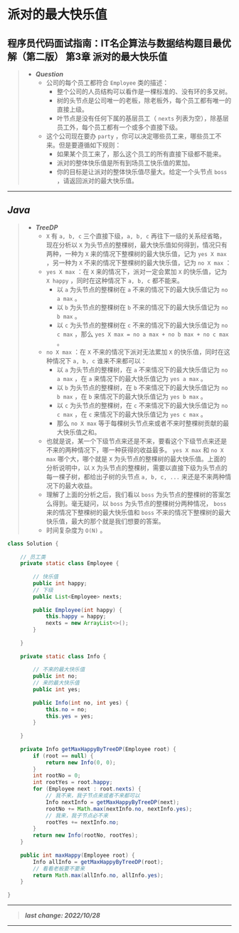 # 派对的最大快乐值

## 程序员代码面试指南：IT名企算法与数据结构题目最优解（第二版） 第3章 派对的最大快乐值

> - ***Question***
>   - 公司的每个员工都符合 `Employee` 类的描述：
>     - 整个公司的人员结构可以看作是一棵标准的、没有环的多叉树。
>     - 树的头节点是公司唯一的老板，除老板外，每个员工都有唯一的直接上级。
>     - 叶节点是没有任何下属的基层员工（ `nexts` 列表为空），除基层员工外，每个员工都有一个或多个直接下级。
>   - 这个公司现在要办 `party` ，你可以决定哪些员工来，哪些员工不来。但是要遵循如下规则：
>     - 如果某个员工来了，那么这个员工的所有直接下级都不能来。
>     - 派对的整体快乐值是所有到场员工快乐值的累加。
>     - 你的目标是让派对的整体快乐值尽量大。给定一个头节点 `boss` ，请返回派对的最大快乐值。

---

## *Java*

> - ***TreeDP***
>   - `X` 有 `a, b, c` 三个直接下级，`a, b, c` 再往下一级的关系经省略，现在分析以 `X` 为头节点的整棵树，最大快乐值如何得到，情况只有两种，一种为 `X` 来的情况下整棵树的最大快乐值，记为 `yes X max` ，另一种为 `X` 不来的情况下整棵树的最大快乐值，记为 `no X max` ：
>   - `yes X max` ：在 `X` 来的情况下，派对一定会累加 `X` 的快乐值，记为 `X happy` ，同时在这种情况下 `a, b, c` 都不能来。
>     - 以 `a` 为头节点的整棵树在 `a` 不来的情况下的最大快乐值记为 `no a max` 。
>     - 以 `b` 为头节点的整棵树在 `b` 不来的情况下的最大快乐值记为 `no b max` 。
>     - 以 `c` 为头节点的整棵树在 `c` 不来的情况下的最大快乐值记为 `no c max` ，那么 `yes X max = no a max + no b max + no c max` 。
>   - `no X max` ：在 `X` 不来的情况下派对无法累加 `X` 的快乐值，同时在这种情况下 `a, b, c` 谁来不来都可以：
>     - 以 `a` 为头节点的整棵树，在 `a` 不来情况下的最大快乐值记为 `no a max` ，在 `a` 来情况下的最大快乐值记为 `yes a max` 。
>     - 以 `b` 为头节点的整棵树，在 `b` 不来情况下的最大快乐值记为 `no b max` ，在 `b` 来情况下的最大快乐值记为 `yes b max` 。
>     - 以 `c` 为头节点的整棵树，在 `c` 不来情况下的最大快乐值记为 `no c max` ，在 `c` 来情况下的最大快乐值记为 `yes c max` 。
>     - 那么 `no X max` 等于每棵树头节点来或者不来时整棵树贡献的最大快乐值之和。
>   - 也就是说，某一个下级节点来还是不来，要看这个下级节点来还是不来的两种情况下，哪一种获得的收益最多。 `yes X max` 和 `no X max` 哪个大，哪个就是 `X` 为头节点的整棵树的最大快乐值。上面的分析说明中，以 `X` 为头节点的整棵树，需要以直接下级为头节点的每一棵子树，都给出子树的头节点 `a, b, c, ...` 来还是不来两种情况下的最大收益。
>   - 理解了上面的分析之后，我们看以 `boss` 为头节点的整棵树的答案怎么得到。毫无疑问，以 `boss` 为头节点的整棵树分两种情况， `boss` 来的情况下整棵树的最大快乐值和 `boss` 不来的情况下整棵树的最大快乐值，最大的那个就是我们想要的答案。
>   - 时间复杂度为 `O(N)` 。

```java
class Solution {
    
    // 员工类
    private static class Employee {
        
        // 快乐值
        public int happy;
        // 下级
        public List<Employee> nexts;
        
        public Employee(int happy) {
            this.happy = happy;
            nexts = new ArrayList<>();
        }
        
    }
    
    private static class Info {
        
        // 不来的最大快乐值
        public int no;
        // 来的最大快乐值
        public int yes;
        
        public Info(int no, int yes) {
            this.no = no;
            this.yes = yes;
        }
        
    }
    
    private Info getMaxHappyByTreeDP(Employee root) {
        if (root == null) {
            return new Info(0, 0);
        }
        int rootNo = 0;
        int rootYes = root.happy;
        for (Employee next : root.nexts) {
            // 我不来，我子节点来或者不来都可以
            Info nextInfo = getMaxHappyByTreeDP(next);
            rootNo += Math.max(nextInfo.no, nextInfo.yes);
            // 我来，我子节点必不来
            rootYes += nextInfo.no;
        }
        return new Info(rootNo, rootYes);
    }
    
    public int maxHappy(Employee root) {
        Info allInfo = getMaxHappyByTreeDP(root);
        // 看看老板要不要来
        return Math.max(allInfo.no, allInfo.yes);
    }
    
}
```

---

> ***last change: 2022/10/28***

---
